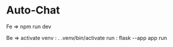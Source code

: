 # Auto-Chat


Fe => npm run dev

Be => 
activate venv :  . .venv/bin/activate
run : flask --app app run  